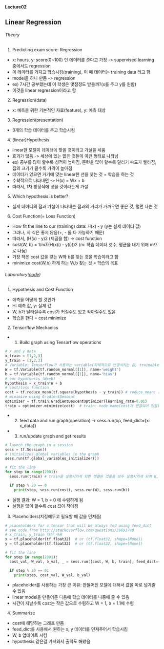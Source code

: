 #### Lecture02
## Linear Regression

###### Theory
1. Predicting exam score: Regression
  - x: hours, y: score(0~100) 인 데이터를 준다고 가정 -> supervised learning 중에서도 regression
  - 이 데이터를 가지고 학습시킴(training), 이 때 데이터는 training data 라고 함
  - model을 하나 만듬 -> regression
  - ex) 7시간 공부했는데 이 학생은 몇점정도 받을까?(x를 주고 y를 원함)
  - 이것을 linear regression이라고 함
2. Regression(data)
  - x: 예측을 위한 기본적인 자료(feature), y: 예측 대상
3. Regression(presentation)
  - 3개의 학습 데이터를 주고 학습시킴
4. (linear)Hypothesis
  - linear한 모델이 데이터에 맞을 것이라고 가설을 세움
  - 효과가 많음 -> 세상에 있는 많은 것들이 이런 형태로 나타남
  - ex) 공부를 많이 할수록 성적이 높아짐, 훈련을 많이 할수록 달리기 속도가 빨라짐, 집의 크기가 클수록 가격이 높아짐
  - 데이터가 있으면 거기에 맞는 linear한 선을 찾는 것 = 학습을 하는 것
  - 수학적으로 나타내면 -> H(x) = Wx + b
  - 따라서, 1차 방정식에 넣을 것이라는게 가설
5. Which hypothesis is better?
  - 실제 데이터의 점과 가설이 나타내는 점과의 거리가 가까우면 좋은 것, 멀면 나쁜 것
6. Cost Function(= Loss Function)
  - How fit the line to our (training) data: H(x) - y (y는 실제 데이터 값)
  - 그러나, 저 식은 좋지 않음(+, - 둘 다 가능하기 때문)
  - 따라서, (H(x) - y)2 (제곱을 함) -> cost function
  - cost(W, b) = 1/mΣ(H(x(i) - y(i)))2 (m: 학습 데이터 갯수, 평균을 내기 위해 m으로 나눔)
  - 가장 작은 cost 값을 갖는 W와 b를 찾는 것을 학습이라고 함
  - minimize cost(W,b) 하게 하는 W,b 찾는 것 = 학습의 목표

###### Laboratory([code](https://github.com/hunkim/DeepLearningZeroToAll/))
1. Hypothesis and Cost Function
  - 예측을 어떻게 할 것인가
  - H: 예측 값, y: 실제 값
  - W, b가 달라질수록 cost가 커질수도 있고 작아질수도 있음
  - 학습을 한다 = cost minimize
2. Tensorflow Mechanics
  - 1) Build graph using Tensorflow operations
  ```python
  # x and y data
  x_train = [1,2,3]
  y_train = [1,2,3]
  # Variable: Tensorflow가 사용하는 variable(자체적으로 변경시키는 값, trainable variable, 학습하는 과정에서 자기가 변경시킨다)  
  W = tf.Variable(tf.random_normal([1]), name='weight')
  b = tf.Variable(tf.random_normal([1]), name='bias')
  # our hypothesis (Wx+b)
  hypothesis = x_train*W + b
  # cost/loss function
  cost = tf.reduce_mean(tf.square(hypothesis - y_train)) # reduce_mean: 값을 평균내주는 것
  # minimize using GradientDescent
  optimizer = tf.train.GradientDescentOptimizer(learning_rate=0.01)
  train = optimizer.minimize(cost)  # train: node name(cost가 연결되어 있음)
  ```
  - 2) feed data and run graph(operation) -> sess.run(op, feed_dict={x: x_data})
  - 3) run/update graph and get results
  ```python
  # launch the graph in a session
  sess = tf.Session()
  # initializes global variables in the graph
  sess.run(tf.global_variables_initializer())

  # fit the line
  for step in range(2001):
    sess.run(train) # train을 실행시키게 되면 연결된 것들을 모두 실행시키게 되어 W, b까지 실행 시키게 됨

    if step % 20 == 0
      print(step, sess.run(cost), sess.run(W), sess.run(b))
  ```
  - 실행 결과: W = 1, b = 0 에 수렴하게 됨
  - 실행을 많이 할수록 cost 값이 작아짐
3. Placeholders(지정해두고 필요할 때 값을 던져줌)
  ```python
  # placeholders for a tensor that will be always fed using feed_dict
  # see code from http://stackoverflow.com/questions/36693740
  # x_train, y_train 대신 사용
  x = tf.placeholder(tf.float32)  # or (tf.float32, shape=[None])
  y = tf.placeholder(tf.float32)  # or (tf.float32, shape=[None])

  # fit the line
  for step in range(2001):
    cost_val, W_val, b_val, _ = sess.run([cost, W, b, train], feed_dict={x: [1,2,3], y: [1,2,3]})

    if step % 20 == 0:
      print(step, cost_val, W_val, b_val)
  ```
  - placeholder를 사용하는 가장 큰 이유: 만들어진 모델에 대해서 값을 따로 넘겨줄 수 있음
  - linear model을 만들어둔 다음에 학습 데이터를 나중에 줄 수 있음
  - 시간이 지날수록 cost는 작은 값으로 수렴하고 W = 1, b = 1.1에 수렴
4. Summarize
  - cost에 해당하는 그래프 만듬
  - feed_dict를 사용해서 원하는 x, y 데이터를 던져주어서 학습시킴
  - W, b 업데이트 시킴
  - hypothesis 같은걸 가져와서 출력도 해봤음
